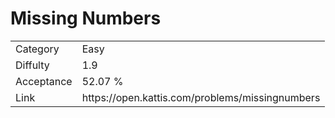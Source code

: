 # Missing Numbers

<table>
    <tr>
        <td>Category</td>
        <td>Easy</td>
    </tr>
    <tr>
        <td>Diffulty</td>
        <td>1.9</td>
    </tr>
    <tr>
        <td>Acceptance</td>
        <td>52.07 %</td>
    </tr>
    <tr>
        <td>Link</td>
        <td>https://open.kattis.com/problems/missingnumbers</td>
    </tr>
</table>